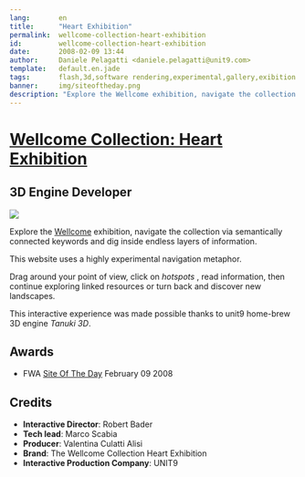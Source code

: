 ```yaml
---
lang:       en
title:      "Heart Exhibition"
permalink:  wellcome-collection-heart-exhibition
id:         wellcome-collection-heart-exhibition
date:       2008-02-09 13:44
author:     Daniele Pelagatti <daniele.pelagatti@unit9.com>
template:   default.en.jade
tags:       flash,3d,software rendering,experimental,gallery,exibition
banner:     img/siteoftheday.png
description: "Explore the Wellcome exhibition, navigate the collection via semantically connected keywords and dig inside endless layers of information."
---
```


# [Wellcome Collection: Heart Exhibition](http://www.unit9.com/heart) #
## 3D Engine Developer ##

[![](#{base}img/heart_big.jpg)](http://www.unit9.com/heart) 

Explore the [Wellcome](http://www.wellcomecollection.org/) exhibition, navigate the collection via semantically connected keywords and dig inside endless layers of information. 

This website uses a highly experimental navigation metaphor.

Drag around your point of view, click on _hotspots_ , read information, then
continue exploring linked resources or turn back and discover new landscapes.

This interactive experience was made possible thanks to unit9 home-brew 3D
engine _Tanuki 3D_.

## Awards ##

 * FWA [Site Of The Day](http://www.thefwa.com/site/the-heart-exhibition)
February 09 2008

## Credits ##

 * **Interactive Director**: Robert Bader 
 * **Tech lead**: Marco Scabia 
 * **Producer**: Valentina Culatti Alisi 
 * **Brand**: The Wellcome Collection Heart Exhibition
 * **Interactive Production Company**: UNIT9